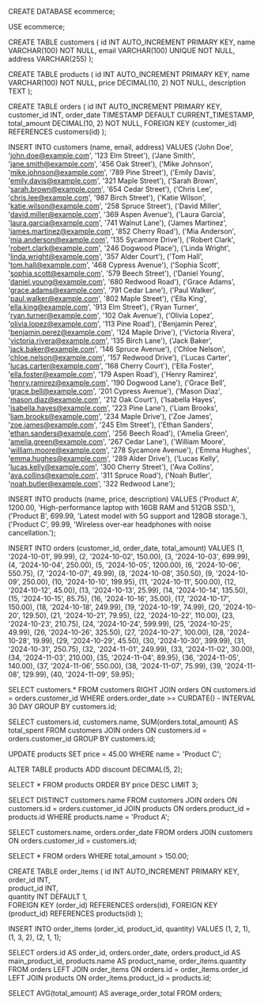 <!-- To create new DB -->
CREATE DATABASE ecommerce;

<!-- To switch DB -->
USE ecommerce;

<!-- Creating Customer table -->
CREATE TABLE customers (
    id INT AUTO_INCREMENT PRIMARY KEY,
    name VARCHAR(100) NOT NULL,
    email VARCHAR(100) UNIQUE NOT NULL,
    address VARCHAR(255)
);

<!-- Creating Products table -->
CREATE TABLE products (
    id INT AUTO_INCREMENT PRIMARY KEY,
    name VARCHAR(100) NOT NULL,
    price DECIMAL(10, 2) NOT NULL,
    description TEXT
);

<!-- Creating Orders table -->
CREATE TABLE orders (
    id INT AUTO_INCREMENT PRIMARY KEY,
    customer_id INT,
    order_date TIMESTAMP DEFAULT CURRENT_TIMESTAMP,
    total_amount DECIMAL(10, 2) NOT NULL,
    FOREIGN KEY (customer_id) REFERENCES customers(id)
);

<!-- Inserting random entries for customer table -->
INSERT INTO customers (name, email, address) VALUES
('John Doe', 'john.doe@example.com', '123 Elm Street'),
('Jane Smith', 'jane.smith@example.com', '456 Oak Street'),
('Mike Johnson', 'mike.johnson@example.com', '789 Pine Street'),
('Emily Davis', 'emily.davis@example.com', '321 Maple Street'),
('Sarah Brown', 'sarah.brown@example.com', '654 Cedar Street'),
('Chris Lee', 'chris.lee@example.com', '987 Birch Street'),
('Katie Wilson', 'katie.wilson@example.com', '258 Spruce Street'),
('David Miller', 'david.miller@example.com', '369 Aspen Avenue'),
('Laura Garcia', 'laura.garcia@example.com', '741 Walnut Lane'),
('James Martinez', 'james.martinez@example.com', '852 Cherry Road'),
('Mia Anderson', 'mia.anderson@example.com', '135 Sycamore Drive'),
('Robert Clark', 'robert.clark@example.com', '246 Dogwood Place'),
('Linda Wright', 'linda.wright@example.com', '357 Alder Court'),
('Tom Hall', 'tom.hall@example.com', '468 Cypress Avenue'),
('Sophia Scott', 'sophia.scott@example.com', '579 Beech Street'),
('Daniel Young', 'daniel.young@example.com', '680 Redwood Road'),
('Grace Adams', 'grace.adams@example.com', '791 Cedar Lane'),
('Paul Walker', 'paul.walker@example.com', '802 Maple Street'),
('Ella King', 'ella.king@example.com', '913 Elm Street'),
('Ryan Turner', 'ryan.turner@example.com', '102 Oak Avenue'),
('Olivia Lopez', 'olivia.lopez@example.com', '113 Pine Road'),
('Benjamin Perez', 'benjamin.perez@example.com', '124 Maple Drive'),
('Victoria Rivera', 'victoria.rivera@example.com', '135 Birch Lane'),
('Jack Baker', 'jack.baker@example.com', '146 Spruce Avenue'),
('Chloe Nelson', 'chloe.nelson@example.com', '157 Redwood Drive'),
('Lucas Carter', 'lucas.carter@example.com', '168 Cherry Court'),
('Ella Foster', 'ella.foster@example.com', '179 Aspen Road'),
('Henry Ramirez', 'henry.ramirez@example.com', '190 Dogwood Lane'),
('Grace Bell', 'grace.bell@example.com', '201 Cypress Avenue'),
('Mason Diaz', 'mason.diaz@example.com', '212 Oak Court'),
('Isabella Hayes', 'isabella.hayes@example.com', '223 Pine Lane'),
('Liam Brooks', 'liam.brooks@example.com', '234 Maple Drive'),
('Zoe James', 'zoe.james@example.com', '245 Elm Street'),
('Ethan Sanders', 'ethan.sanders@example.com', '256 Beech Road'),
('Amelia Green', 'amelia.green@example.com', '267 Cedar Lane'),
('William Moore', 'william.moore@example.com', '278 Sycamore Avenue'),
('Emma Hughes', 'emma.hughes@example.com', '289 Alder Drive'),
('Lucas Kelly', 'lucas.kelly@example.com', '300 Cherry Street'),
('Ava Collins', 'ava.collins@example.com', '311 Spruce Road'),
('Noah Butler', 'noah.butler@example.com', '322 Redwood Lane');


<!-- Inserting random data for produccts table -->
INSERT INTO products (name, price, description) VALUES
('Product A', 1200.00, 'High-performance laptop with 16GB RAM and 512GB SSD.'),
('Product B', 699.99, 'Latest model with 5G support and 128GB storage.'),
('Product C', 99.99, 'Wireless over-ear headphones with noise cancellation.');



<!-- Inserting random data for orders table -->
INSERT INTO orders (customer_id, order_date, total_amount) VALUES
(1, '2024-10-01', 99.99),
(2, '2024-10-02', 150.00),
(3, '2024-10-03', 699.99),
(4, '2024-10-04', 250.00),
(5, '2024-10-05', 1200.00),
(6, '2024-10-06', 550.75),
(7, '2024-10-07', 49.99),
(8, '2024-10-08', 350.50),
(9, '2024-10-09', 250.00),
(10, '2024-10-10', 199.95),
(11, '2024-10-11', 500.00),
(12, '2024-10-12', 45.00),
(13, '2024-10-13', 25.99),
(14, '2024-10-14', 135.50),
(15, '2024-10-15', 85.75),
(16, '2024-10-16', 35.00),
(17, '2024-10-17', 150.00),
(18, '2024-10-18', 249.99),
(19, '2024-10-19', 74.99),
(20, '2024-10-20', 129.50),
(21, '2024-10-21', 79.95),
(22, '2024-10-22', 110.00),
(23, '2024-10-23', 210.75),
(24, '2024-10-24', 599.99),
(25, '2024-10-25', 49.99),
(26, '2024-10-26', 325.50),
(27, '2024-10-27', 100.00),
(28, '2024-10-28', 19.99),
(29, '2024-10-29', 45.50),
(30, '2024-10-30', 399.99),
(31, '2024-10-31', 250.75),
(32, '2024-11-01', 249.99),
(33, '2024-11-02', 30.00),
(34, '2024-11-03', 210.00),
(35, '2024-11-04', 89.95),
(36, '2024-11-05', 140.00),
(37, '2024-11-06', 550.00),
(38, '2024-11-07', 75.99),
(39, '2024-11-08', 129.99),
(40, '2024-11-09', 59.95);

<!-- To Retrieve all customers who have placed an order in the last 30 days. -->
SELECT customers.*
FROM customers
RIGHT JOIN orders ON customers.id = orders.customer_id
WHERE orders.order_date >= CURDATE() - INTERVAL 30 DAY
GROUP BY customers.id;


<!-- To Get the total amount of all orders placed by each customer. -->
SELECT customers.id, customers.name, SUM(orders.total_amount) AS total_spent
FROM customers
JOIN orders ON customers.id = orders.customer_id
GROUP BY customers.id;


<!-- To Update the price of Product C to 45.00. -->
UPDATE products 
SET price = 45.00 
WHERE name = 'Product C';


<!-- To Add a new column discount to the products table. -->
ALTER TABLE products
ADD discount DECIMAL(5, 2);


<!-- To Retrieve the top 3 products with the highest price. -->
SELECT * 
FROM products
ORDER BY price DESC
LIMIT 3;


<!-- To Get the names of customers who have ordered Product A. -->
SELECT DISTINCT customers.name
FROM customers
JOIN orders ON customers.id = orders.customer_id
JOIN products ON orders.product_id = products.id
WHERE products.name = 'Product A';


<!-- To Join the orders and customers tables to retrieve the customer's name and order date for each order.  -->
SELECT customers.name, orders.order_date
FROM orders
JOIN customers ON orders.customer_id = customers.id;


<!-- To Retrieve the orders with a total amount greater than 150.00. -->
SELECT *
FROM orders
WHERE total_amount > 150.00;


<!-- To Normalize the database by creating a separate table for order items and updating the orders table to reference the order_items table. -->
<!-- Create a new table -->
CREATE TABLE order_items (
    id INT AUTO_INCREMENT PRIMARY KEY, 
    order_id INT,                          
    product_id INT,                       
    quantity INT DEFAULT 1,                
    FOREIGN KEY (order_id) REFERENCES orders(id), 
    FOREIGN KEY (product_id) REFERENCES products(id) 
);

<!-- Insert values -->
INSERT INTO order_items (order_id, product_id, quantity)
VALUES (1, 2, 1), 
       (1, 3, 2),
       (2, 1, 1);

<!-- Join the tables to get data -->
SELECT orders.id AS order_id, orders.order_date, orders.product_id AS main_product_id, products.name AS product_name, order_items.quantity
FROM orders
LEFT JOIN order_items ON orders.id = order_items.order_id
LEFT JOIN products ON order_items.product_id = products.id;

<!-- To Retrieve the average total of all orders. -->
SELECT AVG(total_amount) AS average_order_total
FROM orders;